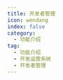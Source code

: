 ```yaml
---
title: 开发者管理
icon: wendang
index: false
category:
  - 功能介绍
tag:
  - 功能介绍
  - 开发运营系统
  - 开发者管理
---
```


<AutoCatalog />
